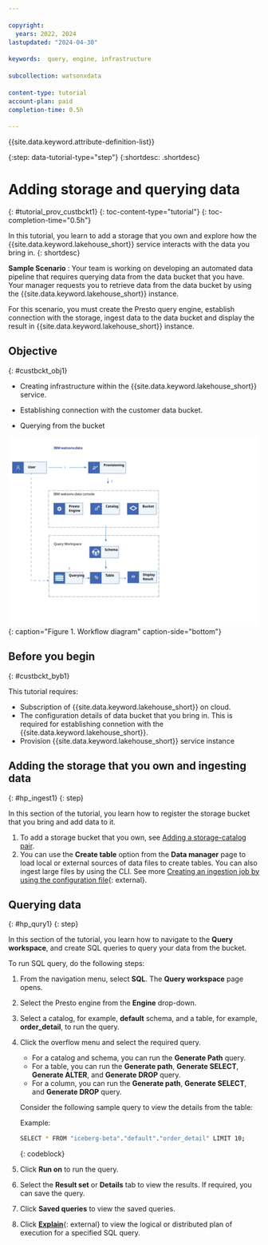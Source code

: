 ```yaml
---

copyright:
  years: 2022, 2024
lastupdated: "2024-04-30"

keywords:  query, engine, infrastructure

subcollection: watsonxdata

content-type: tutorial
account-plan: paid
completion-time: 0.5h

---
```


{{site.data.keyword.attribute-definition-list}}


{:step: data-tutorial-type="step"}
{:shortdesc: .shortdesc}

# Adding storage and querying data
{: #tutorial_prov_custbckt1}
{: toc-content-type="tutorial"}
{: toc-completion-time="0.5h"}

In this tutorial, you learn to add a storage that you own and explore how the {{site.data.keyword.lakehouse_short}} service interacts with the data you bring in.
{: shortdesc}

**Sample Scenario** : Your team is working on developing an automated data pipeline that requires querying data from the data bucket that you have. Your manager requests you to retrieve data from the data bucket by using the {{site.data.keyword.lakehouse_short}} instance.

For this scenario, you must create the Presto query engine, establish connection with the storage, ingest data to the data bucket and display the result in {{site.data.keyword.lakehouse_short}} instance.


## Objective
{: #custbckt_obj1}

* Creating infrastructure within the {{site.data.keyword.lakehouse_short}} service.

* Establishing connection with the customer data bucket.

* Querying from the bucket

![Workflow diagram](images/customerbucket.svg){: caption="Figure 1. Workflow diagram" caption-side="bottom"}

## Before you begin
{: #custbckt_byb1}

This tutorial requires:

* Subscription of {{site.data.keyword.lakehouse_short}} on cloud.
* The configuration details of data bucket that you bring in. This is required for establishing connetion with the {{site.data.keyword.lakehouse_short}}.
* Provision {{site.data.keyword.lakehouse_short}} service instance

<!-- ## Connecting to web console
{: #custbckt_stp2}
{: step}

After creating the {{site.data.keyword.lakehouse_short}} instance, you need to log in to the {{site.data.keyword.lakehouse_short}} web console. Complete the following steps:
{: shortdesc}

1. Log in to your IBM Cloud Account.
2. Go to **Resource list** **>** **Databases**.
3. Click your {{site.data.keyword.lakehouse_short}} instance link. The service instance page opens.
4. Click the **Open web console** button to start the web console.
5. Log in to the console with your IBM ID and password. -->


## Adding the storage that you own and ingesting data
{: #hp_ingest1}
{: step}

In this section of the tutorial, you learn how to register the storage bucket that you bring and add data to it.

1. To add a storage bucket that you own, see [Adding a storage-catalog pair](https://cloud.ibm.com/docs/watsonxdata?topic=watsonxdata-reg_bucket).
1. You can use the **Create table** option from the **Data manager** page to load local or external sources of data files to create tables. You can also ingest large files by using the CLI. See more [Creating an ingestion job by using the configuration file](watsonxdata?topic=watsonxdata-create_ingestconfig){: external}.


## Querying data
{: #hp_qury1}
{: step}

In this section of the tutorial, you learn how to navigate to the **Query workspace**, and create SQL queries to query your data from the bucket.

To run SQL query, do the following steps:

1. From the navigation menu, select **SQL**. The **Query workspace** page opens.
2. Select the Presto engine from the **Engine** drop-down.
3. Select a catalog, for example, **default** schema, and a table, for example, **order_detail**, to run the query.
4. Click the overflow menu and select the required query.
   * For a catalog and schema, you can run the **Generate Path** query.
   * For a table, you can run the **Generate path**, **Generate SELECT**, **Generate ALTER**, and **Generate DROP** query.
   * For a column, you can run the **Generate path**, **Generate SELECT**, and **Generate DROP** query.

   Consider the following sample query to view the details from the table:

   Example:

   ```bash
   SELECT * FROM "iceberg-beta"."default"."order_detail" LIMIT 10;
   ```
   {: codeblock}

5. Click **Run on** to run the query.
6. Select the **Result set** or **Details** tab to view the results. If required, you can save the query.
7. Click **Saved queries** to view the saved queries.
8. Click [**Explain**](watsonxdata?topic=watsonxdata-explain_sql_query){: external} to view the logical or distributed plan of execution for a specified SQL query.
